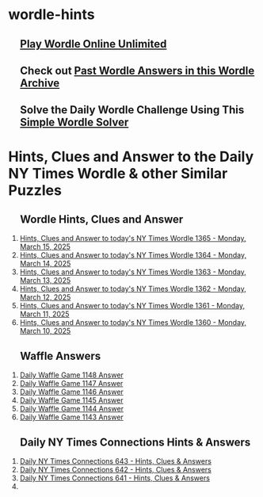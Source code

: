 # wordle-hints
<ol>
  <h2><a href="https://wordleofthe.day/practice-wordle-unlimited/">Play Wordle Online Unlimited</a></h2>
  <h2>Check out <a href="https://wordleofthe.day/past-wordle-archive-answers/">Past Wordle Answers in this Wordle Archive</a></h2>
  <h2>Solve the Daily Wordle Challenge Using This <a href="https://wordleofthe.day/simple-wordle-solver/">Simple Wordle Solver</a></h2>
</ol>



<h1>Hints, Clues and Answer to the Daily NY Times Wordle & other Similar Puzzles</h1>
<p>
  <ol><h2>Wordle Hints, Clues and Answer</h2>
    <li><a href="https://wordleofthe.day/what-is-todays-nyt-wordle-1365-answer-march-15-2025-hints-clues/">Hints, Clues and Answer to today's NY Times Wordle 1365 - Monday, March 15, 2025</a></li>
    <li><a href="https://wordleofthe.day/what-is-todays-nyt-wordle-1364-answer-march-14-2025-hints-clues/">Hints, Clues and Answer to today's NY Times Wordle 1364 - Monday, March 14, 2025</a></li>
    <li><a href="https://wordleofthe.day/what-is-todays-nyt-wordle-1363-answer-march-13-2025-hints-clues/">Hints, Clues and Answer to today's NY Times Wordle 1363 - Monday, March 13, 2025</a></li>
    <li><a href="https://wordleofthe.day/what-is-todays-nyt-wordle-1362-answer-march-12-2025-hints-clues/">Hints, Clues and Answer to today's NY Times Wordle 1362 - Monday, March 12, 2025</a></li>
    <li><a href="https://wordleofthe.day/what-is-todays-nyt-wordle-1361-answer-march-11-2025-hints-clues/">Hints, Clues and Answer to today's NY Times Wordle 1361 - Monday, March 11, 2025</a></li>
    <li><a href="https://wordleofthe.day/what-is-todays-nyt-wordle-1360-answer-march-10-2025-hints-clues/">Hints, Clues and Answer to today's NY Times Wordle 1360 - Monday, March 10, 2025</a></li>
  </ol>
  <ol><h2>Waffle Answers</h2>
    <li><a href="https://wordleofthe.day/daily-waffle-game-todays-answer-1148-march-14-2025/">Daily Waffle Game 1148 Answer</a></li>
    <li><a href="https://wordleofthe.day/daily-waffle-game-todays-answer-1147-march-13-2025/">Daily Waffle Game 1147 Answer</a></li>
    <li><a href="https://wordleofthe.day/daily-waffle-game-todays-answer-1146-march-12-2025/">Daily Waffle Game 1146 Answer</a></li>
    <li><a href="https://wordleofthe.day/daily-waffle-game-todays-answer-1145-march-11-2025/">Daily Waffle Game 1145 Answer</a></li>
    <li><a href="https://wordleofthe.day/daily-waffle-game-todays-answer-1144-march-10-2025/">Daily Waffle Game 1144 Answer</a></li>
    <li><a href="https://wordleofthe.day/daily-waffle-game-todays-answer-1143-march-09-2025/">Daily Waffle Game 1143 Answer</a></li>
  </ol>
  <ol><h2>Daily NY Times Connections Hints & Answers</h2>
    <li><a href="https://wordleofthe.day/todays-nyt-connections-643-hints-clues-answers-march-15-2025/)">Daily NY Times Connections 643 - Hints, Clues & Answers</a></li>
    <li><a href="https://wordleofthe.day/todays-nyt-connections-642-hints-clues-answers-march-14-2025/)">Daily NY Times Connections 642 - Hints, Clues & Answers</a></li>
    <li><a href="https://wordleofthe.day/todays-nyt-connections-641-hints-clues-answers-march-13-2025/)">Daily NY Times Connections 641 - Hints, Clues & Answers</a></li>
    <li></li>
  </ol>
  
</p>

